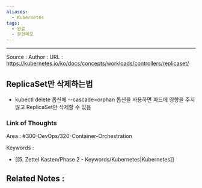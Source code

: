 ```yaml
---
aliases:
  - Kubernetes
tags:
  - 완료
  - 문헌메모
---
```



---


Source :
Author : 
URL : https://kubernetes.io/ko/docs/concepts/workloads/controllers/replicaset/

## ReplicaSet만 삭제하는법
- kubectl delete 옵션에 --cascade=orphan 옵션을 사용하면 파드에 영향을 주지 않고 ReplicaSet만 삭제할 수 있음

### Link of Thoughts
Area : #300-DevOps/320-Container-Orchestration 

Keywords :
- [[5. Zettel Kasten/Phase 2 - Keywords/Kubernetes|Kubernetes]]

Related Notes : 
- 